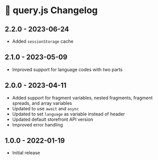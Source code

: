 # 📅 query.js Changelog

## 2.2.0 - 2023-06-24

* Added `sessionStorage` cache

## 2.1.0 - 2023-05-09

* Improved support for language codes with two parts

## 2.0.0 - 2023-04-11

* Added support for fragment variables, nested fragments, fragment spreads, and array variables
* Updated to use `await` and `async`
* Updated to set `language` as variable instead of header
* Updated default storefront API version
* Improved error handling

## 1.0.0 - 2022-01-19

* Initial release
